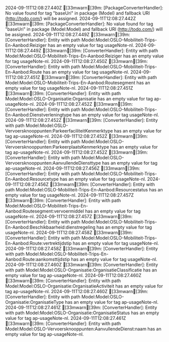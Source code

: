 2024-09-11T12:08:27.440Z [33mwarn[39m: [PackageConverterHandler]: No value found for tag "baseUri" in package (Model) and fallback URI (http://todo.com/) will be assigned.
2024-09-11T12:08:27.442Z [33mwarn[39m: [PackageConverterHandler]: No value found for tag "baseUri" in package (Model:Model) and fallback URI (http://todo.com/) will be assigned.
2024-09-11T12:08:27.449Z [33mwarn[39m: [ConverterHandler]: Entity with path Model:Model:OSLO-Mobiliteit-Trips-En-Aanbod:Reiziger has an empty value for tag usageNote-nl.
2024-09-11T12:08:27.449Z [33mwarn[39m: [ConverterHandler]: Entity with path Model:Model:OSLO-Mobiliteit-Trips-En-Aanbod:Reiziger has an empty value for tag usageNote-nl.
2024-09-11T12:08:27.450Z [33mwarn[39m: [ConverterHandler]: Entity with path Model:Model:OSLO-Mobiliteit-Trips-En-Aanbod:Route has an empty value for tag usageNote-nl.
2024-09-11T12:08:27.451Z [33mwarn[39m: [ConverterHandler]: Entity with path Model:Model:OSLO-Mobiliteit-Trips-En-Aanbod:Routesegment has an empty value for tag usageNote-nl.
2024-09-11T12:08:27.451Z [33mwarn[39m: [ConverterHandler]: Entity with path Model:Model:OSLO-Organisatie:Organisatie has an empty value for tag ap-usageNote-nl.
2024-09-11T12:08:27.452Z [33mwarn[39m: [ConverterHandler]: Entity with path Model:Model:OSLO-Mobiliteit-Trips-En-Aanbod:Dienstverleningtype has an empty value for tag usageNote-nl.
2024-09-11T12:08:27.452Z [33mwarn[39m: [ConverterHandler]: Entity with path Model:Model:OSLO-Vervoersknooppunten:ParkeerfaciliteitKenmerktype has an empty value for tag ap-usageNote-nl.
2024-09-11T12:08:27.452Z [33mwarn[39m: [ConverterHandler]: Entity with path Model:Model:OSLO-Vervoersknooppunten:ParkeerplaatsKenmerktype has an empty value for tag ap-usageNote-nl.
2024-09-11T12:08:27.452Z [33mwarn[39m: [ConverterHandler]: Entity with path Model:Model:OSLO-Vervoersknooppunten:AanvullendeDiensttype has an empty value for tag ap-usageNote-nl.
2024-09-11T12:08:27.456Z [33mwarn[39m: [ConverterHandler]: Entity with path Model:Model:OSLO-Mobiliteit-Trips-En-Aanbod:Resourcetype has an empty value for tag usageNote-nl.
2024-09-11T12:08:27.456Z [33mwarn[39m: [ConverterHandler]: Entity with path Model:Model:OSLO-Mobiliteit-Trips-En-Aanbod:Resourcestatus has an empty value for tag usageNote-nl.
2024-09-11T12:08:27.457Z [33mwarn[39m: [ConverterHandler]: Entity with path Model:Model:OSLO-Mobiliteit-Trips-En-Aanbod:Routesegment:vervoermiddel has an empty value for tag usageNote-nl.
2024-09-11T12:08:27.457Z [33mwarn[39m: [ConverterHandler]: Entity with path Model:Model:OSLO-Mobiliteit-Trips-En-Aanbod:Beschikbaarheid:dienstregeling has an empty value for tag usageNote-nl.
2024-09-11T12:08:27.458Z [33mwarn[39m: [ConverterHandler]: Entity with path Model:Model:OSLO-Mobiliteit-Trips-En-Aanbod:Route:vertrektijdstip has an empty value for tag usageNote-nl.
2024-09-11T12:08:27.458Z [33mwarn[39m: [ConverterHandler]: Entity with path Model:Model:OSLO-Mobiliteit-Trips-En-Aanbod:Route:aankomsttijdstip has an empty value for tag usageNote-nl.
2024-09-11T12:08:27.460Z [33mwarn[39m: [ConverterHandler]: Entity with path Model:Model:OSLO-Organisatie:OrganisatieClassificatie has an empty value for tag ap-usageNote-nl.
2024-09-11T12:08:27.460Z [33mwarn[39m: [ConverterHandler]: Entity with path Model:Model:OSLO-Organisatie:OrganisatieActiviteit has an empty value for tag ap-usageNote-nl.
2024-09-11T12:08:27.460Z [33mwarn[39m: [ConverterHandler]: Entity with path Model:Model:OSLO-Organisatie:OrganisatieType has an empty value for tag ap-usageNote-nl.
2024-09-11T12:08:27.461Z [33mwarn[39m: [ConverterHandler]: Entity with path Model:Model:OSLO-Organisatie:OrganisatieStatus has an empty value for tag ap-usageNote-nl.
2024-09-11T12:08:27.461Z [33mwarn[39m: [ConverterHandler]: Entity with path Model:Model:OSLO-Vervoersknooppunten:AanvullendeDienst:naam has an empty value for tag ap-usageNote-nl.
